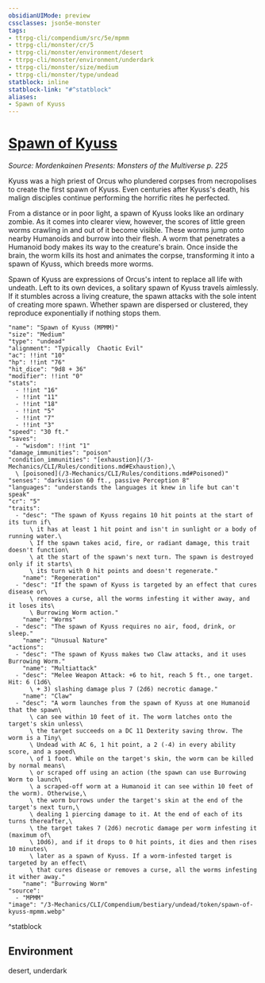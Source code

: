 ```yaml
---
obsidianUIMode: preview
cssclasses: json5e-monster
tags:
- ttrpg-cli/compendium/src/5e/mpmm
- ttrpg-cli/monster/cr/5
- ttrpg-cli/monster/environment/desert
- ttrpg-cli/monster/environment/underdark
- ttrpg-cli/monster/size/medium
- ttrpg-cli/monster/type/undead
statblock: inline
statblock-link: "#^statblock"
aliases:
- Spawn of Kyuss
---
```

# [Spawn of Kyuss](3-Mechanics\CLI\Compendium\bestiary\undead/spawn-of-kyuss-mpmm.md)
*Source: Mordenkainen Presents: Monsters of the Multiverse p. 225*  

Kyuss was a high priest of Orcus who plundered corpses from necropolises to create the first spawn of Kyuss. Even centuries after Kyuss's death, his malign disciples continue performing the horrific rites he perfected.

From a distance or in poor light, a spawn of Kyuss looks like an ordinary zombie. As it comes into clearer view, however, the scores of little green worms crawling in and out of it become visible. These worms jump onto nearby Humanoids and burrow into their flesh. A worm that penetrates a Humanoid body makes its way to the creature's brain. Once inside the brain, the worm kills its host and animates the corpse, transforming it into a spawn of Kyuss, which breeds more worms.

Spawn of Kyuss are expressions of Orcus's intent to replace all life with undeath. Left to its own devices, a solitary spawn of Kyuss travels aimlessly. If it stumbles across a living creature, the spawn attacks with the sole intent of creating more spawn. Whether spawn are dispersed or clustered, they reproduce exponentially if nothing stops them.

```statblock
"name": "Spawn of Kyuss (MPMM)"
"size": "Medium"
"type": "undead"
"alignment": "Typically  Chaotic Evil"
"ac": !!int "10"
"hp": !!int "76"
"hit_dice": "9d8 + 36"
"modifier": !!int "0"
"stats":
  - !!int "16"
  - !!int "11"
  - !!int "18"
  - !!int "5"
  - !!int "7"
  - !!int "3"
"speed": "30 ft."
"saves":
  - "wisdom": !!int "1"
"damage_immunities": "poison"
"condition_immunities": "[exhaustion](/3-Mechanics/CLI/Rules/conditions.md#Exhaustion),\
  \ [poisoned](/3-Mechanics/CLI/Rules/conditions.md#Poisoned)"
"senses": "darkvision 60 ft., passive Perception 8"
"languages": "understands the languages it knew in life but can't speak"
"cr": "5"
"traits":
  - "desc": "The spawn of Kyuss regains 10 hit points at the start of its turn if\
      \ it has at least 1 hit point and isn't in sunlight or a body of running water.\
      \ If the spawn takes acid, fire, or radiant damage, this trait doesn't function\
      \ at the start of the spawn's next turn. The spawn is destroyed only if it starts\
      \ its turn with 0 hit points and doesn't regenerate."
    "name": "Regeneration"
  - "desc": "If the spawn of Kyuss is targeted by an effect that cures disease or\
      \ removes a curse, all the worms infesting it wither away, and it loses its\
      \ Burrowing Worm action."
    "name": "Worms"
  - "desc": "The spawn of Kyuss requires no air, food, drink, or sleep."
    "name": "Unusual Nature"
"actions":
  - "desc": "The spawn of Kyuss makes two Claw attacks, and it uses Burrowing Worm."
    "name": "Multiattack"
  - "desc": "Melee Weapon Attack: +6 to hit, reach 5 ft., one target. Hit: 6 (1d6\
      \ + 3) slashing damage plus 7 (2d6) necrotic damage."
    "name": "Claw"
  - "desc": "A worm launches from the spawn of Kyuss at one Humanoid that the spawn\
      \ can see within 10 feet of it. The worm latches onto the target's skin unless\
      \ the target succeeds on a DC 11 Dexterity saving throw. The worm is a Tiny\
      \ Undead with AC 6, 1 hit point, a 2 (-4) in every ability score, and a speed\
      \ of 1 foot. While on the target's skin, the worm can be killed by normal means\
      \ or scraped off using an action (the spawn can use Burrowing Worm to launch\
      \ a scraped-off worm at a Humanoid it can see within 10 feet of the worm). Otherwise,\
      \ the worm burrows under the target's skin at the end of the target's next turn,\
      \ dealing 1 piercing damage to it. At the end of each of its turns thereafter,\
      \ the target takes 7 (2d6) necrotic damage per worm infesting it (maximum of\
      \ 10d6), and if it drops to 0 hit points, it dies and then rises 10 minutes\
      \ later as a spawn of Kyuss. If a worm-infested target is targeted by an effect\
      \ that cures disease or removes a curse, all the worms infesting it wither away."
    "name": "Burrowing Worm"
"source":
  - "MPMM"
"image": "/3-Mechanics/CLI/Compendium/bestiary/undead/token/spawn-of-kyuss-mpmm.webp"
```
^statblock

## Environment

desert, underdark